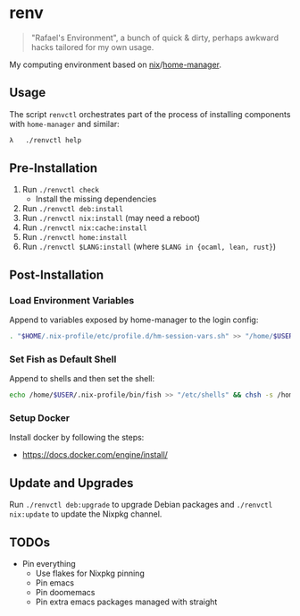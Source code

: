# renv

> "Rafael's Environment", a bunch of quick & dirty, perhaps awkward hacks tailored for my own usage.

My computing environment based on [nix](https://github.com/NixOS/nix)/[home-manager](https://github.com/nix-community/home-manager).

## Usage

The script `renvctl` orchestrates part of the process of installing components with `home-manager` and similar:

```sh
λ   ./renvctl help
```

## Pre-Installation

1. Run `./renvctl check`
   - Install the missing dependencies
2. Run `./renvctl deb:install`
3. Run `./renvctl nix:install` (may need a reboot)
4. Run `./renvctl nix:cache:install`
5. Run `./renvctl home:install`
6. Run `./renvctl $LANG:install` (where `$LANG in {ocaml, lean, rust}`)

## Post-Installation

### Load Environment Variables

Append to variables exposed by home-manager to the login config:

```bash
. "$HOME/.nix-profile/etc/profile.d/hm-session-vars.sh" >> "/home/$USER/.profile"
```

### Set Fish as Default Shell

Append to shells and then set the shell:

```bash
echo /home/$USER/.nix-profile/bin/fish >> "/etc/shells" && chsh -s /home/$USER/.nix-profile/bin/fish $USER
```

### Setup Docker

Install docker by following the steps:

- <https://docs.docker.com/engine/install/>

## Update and Upgrades

Run `./renvctl deb:upgrade` to upgrade Debian packages and `./renvctl nix:update` to update the Nixpkg channel.

## TODOs

- Pin everything
  - Use flakes for Nixpkg pinning
  - Pin emacs
  - Pin doomemacs
  - Pin extra emacs packages managed with straight
